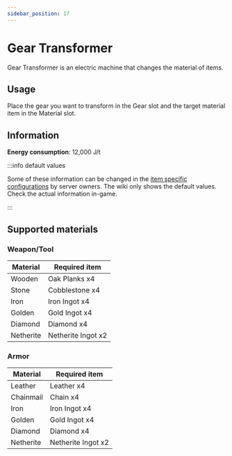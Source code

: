 ```yaml
---
sidebar_position: 17
---
```


# Gear Transformer

Gear Transformer is an electric machine that changes the material of items.

## Usage

Place the gear you want to transform in the Gear slot and the target material item in the Material slot.

## Information

**Energy consumption**: 12,000 J/t

:::info default values

Some of these information can be changed in the [item specific configurations](/infinity-expansion-2/config/items) by server owners. The wiki only shows the default values. Check the actual information in-game.

:::

## Supported materials

### Weapon/Tool

| Material | Required item |
| -------- | ------------- |
| Wooden | Oak Planks x4 |
| Stone | Cobblestone x4 |
| Iron | Iron Ingot x4 |
| Golden | Gold Ingot x4 |
| Diamond | Diamond x4 |
| Netherite | Netherite Ingot x2 |

### Armor

| Material | Required item |
| -------- | ------------- |
| Leather | Leather x4 |
| Chainmail | Chain x4 |
| Iron | Iron Ingot x4 |
| Golden | Gold Ingot x4 |
| Diamond | Diamond x4 |
| Netherite | Netherite Ingot x2 |
